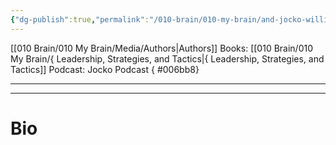 ```yaml
---
{"dg-publish":true,"permalink":"/010-brain/010-my-brain/and-jocko-willink/","created":"2021-08-01T12:43:29.000-04:00","updated":"2025-03-20T14:59:25.000-04:00"}
---
```


[[010 Brain/010 My Brain/Media/Authors\|Authors]]
Books: [[010 Brain/010 My Brain/{ Leadership, Strategies, and Tactics\|{ Leadership, Strategies, and Tactics]]
Podcast: Jocko Podcast
{ #006bb8}


---

---

# Bio